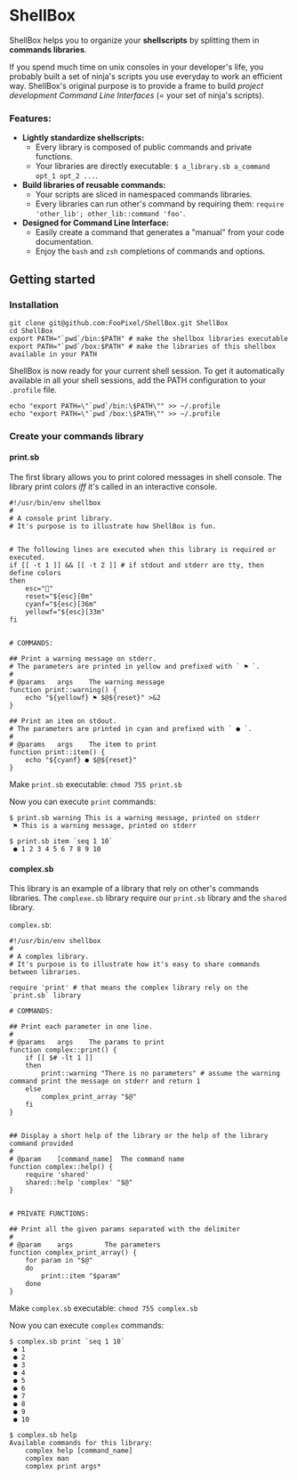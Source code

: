 ShellBox
=========

ShellBox helps you to organize your **shellscripts** by splitting them in **commands libraries**.

If you spend much time on unix consoles in your developer's life, you probably built a set of ninja's scripts you use everyday to work an efficient way. ShellBox's original purpose is to provide a frame to build *project development Command Line Interfaces* (= your set of ninja's scripts).

### Features:

- **Lightly standardize shellscripts:**
    - Every library is composed of public commands and private functions.
    - Your libraries are directly executable: `$ a_library.sb a_command opt_1 opt_2 ...`.
- **Build libraries of reusable commands:**
    - Your scripts are sliced in namespaced commands libraries.
    - Every libraries can run other's command by requiring them: `require 'other_lib'; other_lib::command 'foo'`.
- **Designed for Command Line Interface:**
    - Easily create a command that generates a "manual" from your code documentation.
    - Enjoy the `bash` and `zsh` completions of commands and options.


## Getting started

### Installation

	git clone git@github.com:FooPixel/ShellBox.git ShellBox
	cd ShellBox
	export PATH="`pwd`/bin:$PATH" # make the shellbox libraries executable
	export PATH="`pwd`/box:$PATH" # make the libraries of this shellbox available in your PATH

ShellBox is now ready for your current shell session.
To get it automatically available in all your shell sessions, add the PATH configuration to your `.profile` file.

	echo "export PATH=\"`pwd`/bin:\$PATH\"" >> ~/.profile
	echo "export PATH=\"`pwd`/box:\$PATH\"" >> ~/.profile


### Create your commands library

#### print.sb

The first library allows you to print colored messages in shell console. The library print colors *iff* it's called in an interactive console.

	#!/usr/bin/env shellbox
	#
	# A console print library.
	# It's purpose is to illustrate how ShellBox is fun.


	# The following lines are executed when this library is required or executed.
	if [[ -t 1 ]] && [[ -t 2 ]] # if stdout and stderr are tty, then define colors
	then
		esc=""
		reset="${esc}[0m"
		cyanf="${esc}[36m"
		yellowf="${esc}[33m"
	fi


	# COMMANDS:

	## Print a warning message on stderr.
	# The parameters are printed in yellow and prefixed with ` ⚑ `.
	#
	# @params	args	The warning message
	function print::warning() {
		echo "${yellowf} ⚑ $@${reset}" >&2
	}

	## Print an item on stdout.
	# The parameters are printed in cyan and prefixed with ` ● `.
	#
	# @params	args	The item to print
	function print::item() {
		echo "${cyanf} ● $@${reset}"
	}

Make `print.sb` executable: `chmod 755 print.sb`

Now you can execute `print` commands:

	$ print.sb warning This is a warning message, printed on stderr
	 ⚑ This is a warning message, printed on stderr

	$ print.sb item `seq 1 10`
	 ● 1 2 3 4 5 6 7 8 9 10


#### complex.sb

This library is an example of a library that rely on other's commands libraries. The `complexe.sb` library require our `print.sb` library and the `shared` library.

`complex.sb`:

	#!/usr/bin/env shellbox
	#
	# A complex library.
	# It's purpose is to illustrate how it's easy to share commands between libraries.

	require 'print' # that means the complex library rely on the `print.sb` library

	# COMMANDS:

	## Print each parameter in one line.
	#
	# @params	args	The params to print
	function complex::print() {
		if [[ $# -lt 1 ]]
		then
			print::warning "There is no parameters" # assume the warning command print the message on stderr and return 1
		else
			complex_print_array "$@"
		fi
	}


	## Display a short help of the library or the help of the library command provided
	#
	# @param	[command_name]	The command name
	function complex::help() {
		require 'shared'
		shared::help 'complex' "$@"
	}


	# PRIVATE FUNCTIONS:

	## Print all the given params separated with the delimiter
	#
	# @param	args		The parameters
	function complex_print_array() {
		for param in "$@"
		do
			print::item "$param"
		done
	}

Make `complex.sb` executable: `chmod 755 complex.sb`

Now you can execute `complex` commands:

	$ complex.sb print `seq 1 10`
	 ● 1
	 ● 2
	 ● 3
	 ● 4
	 ● 5
	 ● 6
	 ● 7
	 ● 8
	 ● 9
	 ● 10

	$ complex.sb help
	Available commands for this library:
	    complex help [command_name]
	    complex man
	    complex print args*

